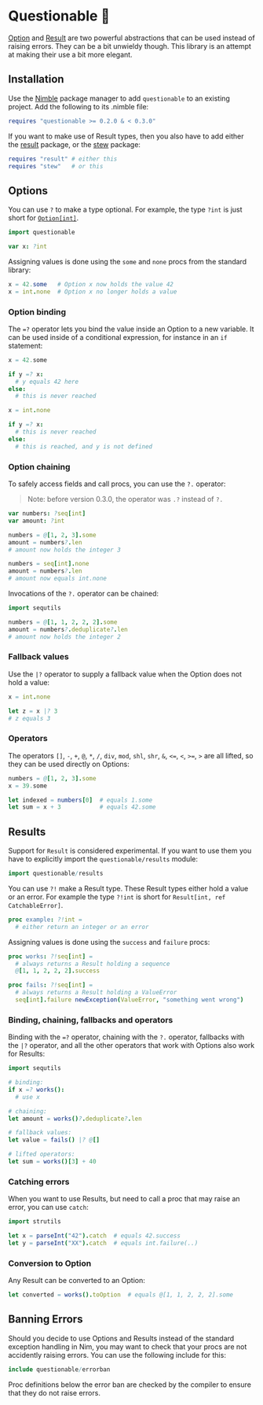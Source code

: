 Questionable 🤔
==============

[Option][1] and [Result][2] are two powerful abstractions that can be used
instead of raising errors. They can be a bit unwieldy though. This library is an
attempt at making their use a bit more elegant.

Installation
------------

Use the [Nimble][3] package manager to add `questionable` to an existing
project. Add the following to its .nimble file:

```nim
requires "questionable >= 0.2.0 & < 0.3.0"
```

If you want to make use of Result types, then you also have to add either the
[result][2] package, or the [stew][4] package:

```nim
requires "result" # either this
requires "stew"   # or this
```

Options
-------

You can use `?` to make a type optional. For example, the type `?int` is just
short for [`Option[int]`][1].

```nim
import questionable

var x: ?int
```

Assigning values is done using the `some` and `none` procs from the standard library:

```nim
x = 42.some   # Option x now holds the value 42
x = int.none  # Option x no longer holds a value
```
### Option binding

The `=?` operator lets you bind the value inside an Option to a new variable. It
can be used inside of a conditional expression, for instance in an `if`
statement:

```nim
x = 42.some

if y =? x:
  # y equals 42 here
else:
  # this is never reached

x = int.none

if y =? x:
  # this is never reached
else:
  # this is reached, and y is not defined
```

### Option chaining

To safely access fields and call procs, you can use the `?.` operator:

> Note: before version 0.3.0, the operator was `.?` instead of `?.`

```nim
var numbers: ?seq[int]
var amount: ?int

numbers = @[1, 2, 3].some
amount = numbers?.len
# amount now holds the integer 3

numbers = seq[int].none
amount = numbers?.len
# amount now equals int.none
```

Invocations of the `?.` operator can be chained:
```nim
import sequtils

numbers = @[1, 1, 2, 2, 2].some
amount = numbers?.deduplicate?.len
# amount now holds the integer 2
```

### Fallback values

Use the `|?` operator to supply a fallback value when the Option does not hold
a value:

```nim
x = int.none

let z = x |? 3
# z equals 3
```

### Operators

The operators `[]`, `-`, `+`, `@`, `*`, `/`, `div`, `mod`, `shl`, `shr`, `&`,
`<=`, `<`, `>=`, `>` are all lifted, so they can be used directly on Options:

```nim
numbers = @[1, 2, 3].some
x = 39.some

let indexed = numbers[0]  # equals 1.some
let sum = x + 3           # equals 42.some
```

Results
-------

Support for `Result` is considered experimental. If you want to use them you
have to explicitly import the `questionable/results` module:

```nim
import questionable/results
```

You can use `?!` make a Result type. These Result types either hold a value or
an error. For example the type `?!int` is short for `Result[int, ref
CatchableError]`.

```nim
proc example: ?!int =
  # either return an integer or an error
```

Assigning values is done using the `success` and `failure` procs:

```nim
proc works: ?!seq[int] =
  # always returns a Result holding a sequence
  @[1, 1, 2, 2, 2].success

proc fails: ?!seq[int] =
  # always returns a Result holding a ValueError
  seq[int].failure newException(ValueError, "something went wrong")
```

### Binding, chaining, fallbacks and operators

Binding with the `=?` operator, chaining with the `?.` operator, fallbacks with
the `|?` operator, and all the other operators that work with Options also work
for Results:
```nim
import sequtils

# binding:
if x =? works():
  # use x

# chaining:
let amount = works()?.deduplicate?.len

# fallback values:
let value = fails() |? @[]

# lifted operators:
let sum = works()[3] + 40
```

### Catching errors

When you want to use Results, but need to call a proc that may raise an
error, you can use `catch`:

```nim
import strutils

let x = parseInt("42").catch  # equals 42.success
let y = parseInt("XX").catch  # equals int.failure(..)
```

### Conversion to Option

Any Result can be converted to an Option:

```nim
let converted = works().toOption  # equals @[1, 1, 2, 2, 2].some
```

Banning Errors
--------------

Should you decide to use Options and Results instead of the standard exception
handling in Nim, you may want to check that your procs are not accidently
raising errors. You can use the following include for this:

```nim
include questionable/errorban
```

Proc definitions below the error ban are checked by the compiler to ensure that
they do not raise errors.

[1]: https://nim-lang.org/docs/options.html
[2]: https://github.com/arnetheduck/nim-result
[3]: https://github.com/nim-lang/nimble
[4]: https://github.com/status-im/nim-stew
